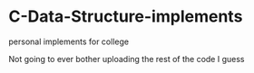 # C-Data-Structure-implements
personal implements for college

Not going to ever bother uploading the rest of the code I guess

